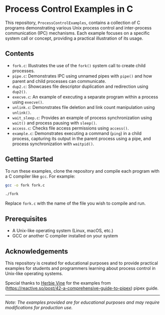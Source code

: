 # Process Control Examples in C

This repository, `ProcessControlExamples`, contains a collection of C programs demonstrating various Unix process control and inter-process communication (IPC) mechanisms. Each example focuses on a specific system call or concept, providing a practical illustration of its usage.

## Contents

- `fork.c`: Illustrates the use of the `fork()` system call to create child processes.
- `pipe.c`: Demonstrates IPC using unnamed pipes with `pipe()` and how parent and child processes can communicate.
- `dup2.c`: Showcases file descriptor duplication and redirection using `dup2()`.
- `execve.c`: An example of executing a separate program within a process using `execve()`.
- `unlink.c`: Demonstrates file deletion and link count manipulation using `unlink()`.
- `wait_sleep.c`: Provides an example of process synchronization using `wait()` and process pausing with `sleep()`.
- `access.c`: Checks file access permissions using `access()`.
- `example.c`: Demonstrates executing a command (`ping`) in a child process, capturing its output in the parent process using a pipe, and process synchronization with `waitpid()`.

## Getting Started

To run these examples, clone the repository and compile each program with a C compiler like `gcc`. For example:

```bash
gcc -o fork fork.c
```
```bash
./fork
```

Replace `fork.c` with the name of the file you wish to compile and run.

## Prerequisites

- A Unix-like operating system (Linux, macOS, etc.)
- GCC or another C compiler installed on your system

## Acknowledgements

This repository is created for educational purposes and to provide practical examples for students and programmers learning about process control in Unix-like operating systems.

Special thanks to [Herbie Vine](https://twitter.com/herbievine) for the examples from (https://reactive.so/post/42-a-comprehensive-guide-to-pipex) pipex guide.

---

*Note: The examples provided are for educational purposes and may require modifications for production use.*
